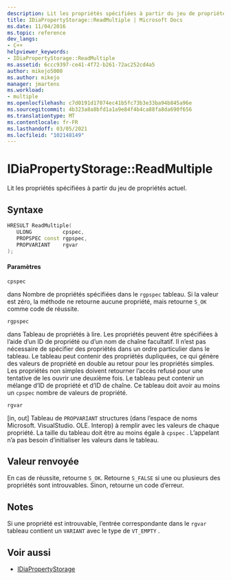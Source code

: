 ```yaml
---
description: Lit les propriétés spécifiées à partir du jeu de propriétés actuel.
title: IDiaPropertyStorage::ReadMultiple | Microsoft Docs
ms.date: 11/04/2016
ms.topic: reference
dev_langs:
- C++
helpviewer_keywords:
- IDiaPropertyStorage::ReadMultiple
ms.assetid: 6ccc9397-ce41-4f72-b261-72ac252cd4a5
author: mikejo5000
ms.author: mikejo
manager: jmartens
ms.workload:
- multiple
ms.openlocfilehash: c7d0191d17074ec41b5fc73b3e33ba94b845a96e
ms.sourcegitcommit: 4b323a8a8bfd1a1a9e84f4b4ca88fa8da690f656
ms.translationtype: MT
ms.contentlocale: fr-FR
ms.lasthandoff: 03/05/2021
ms.locfileid: "102148149"
---
```

# <a name="idiapropertystoragereadmultiple"></a>IDiaPropertyStorage::ReadMultiple
Lit les propriétés spécifiées à partir du jeu de propriétés actuel.

## <a name="syntax"></a>Syntaxe

```C++
HRESULT ReadMultiple( 
   ULONG          cpspec,
   PROPSPEC const rgpspec,
   PROPVARIANT    rgvar
);
```

#### <a name="parameters"></a>Paramètres
 `cpspec`

dans Nombre de propriétés spécifiées dans le `rgpspec` tableau. Si la valeur est zéro, la méthode ne retourne aucune propriété, mais retourne `S_OK` comme code de réussite.

 `rgpspec`

dans Tableau de propriétés à lire. Les propriétés peuvent être spécifiées à l’aide d’un ID de propriété ou d’un nom de chaîne facultatif. Il n’est pas nécessaire de spécifier des propriétés dans un ordre particulier dans le tableau. Le tableau peut contenir des propriétés dupliquées, ce qui génère des valeurs de propriété en double au retour pour les propriétés simples. Les propriétés non simples doivent retourner l’accès refusé pour une tentative de les ouvrir une deuxième fois. Le tableau peut contenir un mélange d’ID de propriété et d’ID de chaîne. Ce tableau doit avoir au moins un `cpspec` nombre de valeurs de propriété.

 `rgvar`

[in, out] Tableau de `PROPVARIANT` structures (dans l’espace de noms Microsoft. VisualStudio. OLE. Interop) à remplir avec les valeurs de chaque propriété. La taille du tableau doit être au moins égale à `cpspec` . L’appelant n’a pas besoin d’initialiser les valeurs dans le tableau.

## <a name="return-value"></a>Valeur renvoyée
 En cas de réussite, retourne `S_OK`. Retourne `S_FALSE` si une ou plusieurs des propriétés sont introuvables. Sinon, retourne un code d’erreur.

## <a name="remarks"></a>Notes
 Si une propriété est introuvable, l’entrée correspondante dans le `rgvar` tableau contient un `VARIANT` avec le type de `VT_EMPTY` .

## <a name="see-also"></a>Voir aussi
- [IDiaPropertyStorage](../../debugger/debug-interface-access/idiapropertystorage.md)
